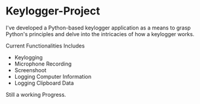 # Keylogger-Project
I've developed a Python-based keylogger application as a means to grasp Python's principles and delve into the intricacies of how a keylogger works.


Current Functionalities Includes
- Keylogging 
- Microphone Recording
- Screenshoot
- Logging Computer Information
- Logging Clipboard Data
  


Still a working Progress.  
